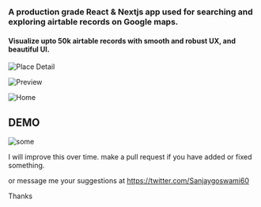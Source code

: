 ### A production grade React & Nextjs app used for searching and exploring airtable records on Google maps.

#### Visualize upto 50k airtable records with smooth and robust UX, and beautiful UI.

![Place Detail](https://github.com/sadhu-sanjay/airtable-maps/assets/10679621/135fc8c8-a02a-40c4-aca3-45a70113638d)

![Preview](https://github.com/sadhu-sanjay/airtable-maps/assets/10679621/d9f53dd8-2714-44a9-9d79-71e1b1eee85b)

![Home](https://github.com/sadhu-sanjay/airtable-maps/assets/10679621/15a8ffc9-3879-4318-8e07-b9b4f9c0fdc2)


## DEMO

![some](https://sanjaygoswami.online/?viewKey=viwWRnexxjkeIg4PW)


I will improve this over time. 
make a pull request if you have added or fixed something.

or message me your suggestions at https://twitter.com/Sanjaygoswami60

Thanks
